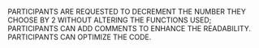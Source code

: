PARTICIPANTS ARE REQUESTED TO DECREMENT THE NUMBER THEY CHOOSE BY 2 WITHOUT ALTERING THE FUNCTIONS USED;
PARTICIPANTS CAN ADD COMMENTS TO ENHANCE THE READABILITY.
PARTICIPANTS CAN OPTIMIZE THE CODE.
